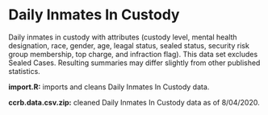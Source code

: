 # Daily Inmates In Custody

Daily inmates in custody with attributes (custody level, mental health designation, race, gender, age, leagal status, sealed status, security risk group membership, top charge, and infraction flag). This data set excludes Sealed Cases. Resulting summaries may differ slightly from other published statistics.

**import.R:** imports and cleans Daily Inmates In Custody data.

**ccrb.data.csv.zip:** cleaned Daily Inmates In Custody data as of 8/04/2020.
